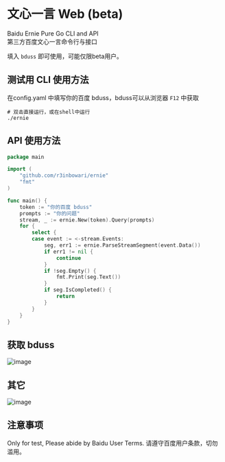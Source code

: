 # 文心一言 Web (beta)
Baidu Ernie Pure Go CLI and API  
第三方百度文心一言命令行与接口  

填入 `bduss` 即可使用，可能仅限beta用户。

## 测试用 CLI 使用方法
在config.yaml 中填写你的百度 bduss，bduss可以从浏览器 `F12` 中获取
```shell
# 双击直接运行，或在shell中运行
./ernie
```

## API 使用方法
```go
package main

import (
	"github.com/r3inbowari/ernie"
	"fmt"
)

func main() {
	token := "你的百度 bduss"
	prompts := "你的问题"
	stream, _ := ernie.New(token).Query(prompts)
	for {
		select {
		case event := <-stream.Events:
			seg, err1 := ernie.ParseStreamSegment(event.Data())
			if err1 != nil {
				continue
			}
			if !seg.Empty() {
				fmt.Print(seg.Text())
			}
			if seg.IsCompleted() {
				return
			}
		}
	}
}

```

## 获取 bduss
![image](https://github.com/r3inbowari/ernie-go/assets/30739857/a026f677-385e-4c52-8217-991a28b0c690)


## 其它
![image](https://github.com/r3inbowari/ernie-go/assets/30739857/c76dfa79-7b07-4933-b442-1b2978891f74)


## 注意事项
Only for test, Please abide by Baidu User Terms. 请遵守百度用户条款，切勿滥用。 
